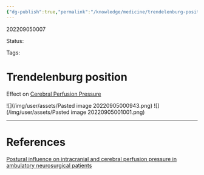 ```yaml
---
{"dg-publish":true,"permalink":"/knowledge/medicine/trendelenburg-position/"}
---
```



202209050007

Status: 

Tags: 

# Trendelenburg position

Effect on [Cerebral Perfusion Pressure](Cerebral%20Perfusion%20Pressure.md)

![](/img/user/assets/Pasted image 20220905000943.png)
![](/img/user/assets/Pasted image 20220905001001.png)





___
# References
[Postural influence on intracranial and cerebral perfusion pressure in ambulatory neurosurgical patients](../../Reference%20notes/zotero/Petersen.etal2016.md)
